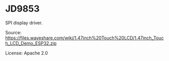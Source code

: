 # JD9853

SPI display driver.

Source: https://files.waveshare.com/wiki/1.47inch%20Touch%20LCD/1.47inch_Touch_LCD_Demo_ESP32.zip

License: Apache 2.0
